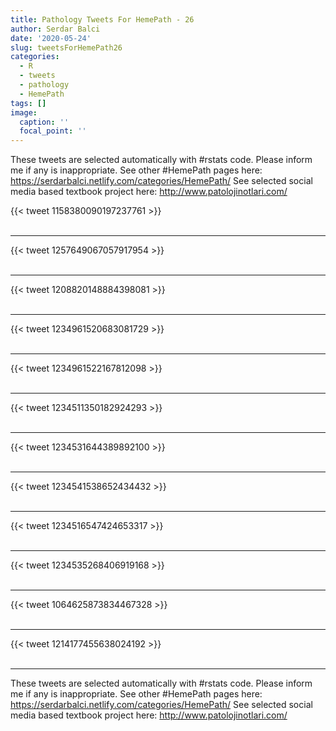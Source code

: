 ```yaml
---
title: Pathology Tweets For HemePath - 26
author: Serdar Balci
date: '2020-05-24'
slug: tweetsForHemePath26
categories:
  - R
  - tweets
  - pathology
  - HemePath
tags: []
image:
  caption: ''
  focal_point: ''
---
```



These tweets are selected automatically with #rstats code. Please inform me if any is inappropriate.
See other #HemePath pages here: https://serdarbalci.netlify.com/categories/HemePath/ 
See selected social media based textbook project here: http://www.patolojinotlari.com/

{{< tweet 1158380090197237761 >}}
<br>
<br>
<hr>
{{< tweet 1257649067057917954 >}}
<br>
<br>
<hr>
{{< tweet 1208820148884398081 >}}
<br>
<br>
<hr>
{{< tweet 1234961520683081729 >}}
<br>
<br>
<hr>
{{< tweet 1234961522167812098 >}}
<br>
<br>
<hr>
{{< tweet 1234511350182924293 >}}
<br>
<br>
<hr>
{{< tweet 1234531644389892100 >}}
<br>
<br>
<hr>
{{< tweet 1234541538652434432 >}}
<br>
<br>
<hr>
{{< tweet 1234516547424653317 >}}
<br>
<br>
<hr>
{{< tweet 1234535268406919168 >}}
<br>
<br>
<hr>
{{< tweet 1064625873834467328 >}}
<br>
<br>
<hr>
{{< tweet 1214177455638024192 >}}
<br>
<br>
<hr>


These tweets are selected automatically with #rstats code. Please inform me if any is inappropriate.
See other #HemePath pages here: https://serdarbalci.netlify.com/categories/HemePath/ 
See selected social media based textbook project here: http://www.patolojinotlari.com/
